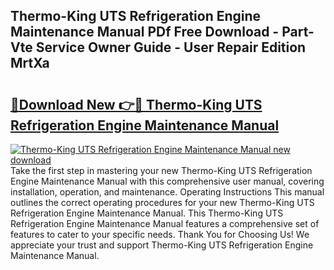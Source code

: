 ## Thermo-King UTS Refrigeration Engine Maintenance Manual PDf Free Download - Part-Vte Service Owner Guide - User Repair Edition MrtXa

# <h2><a href="http://bc47994.oget.top/?id=Thermo-King+UTS+Refrigeration+Engine+Maintenance+Manual">🔗Download New 👉🔴 Thermo-King UTS Refrigeration Engine Maintenance Manual</a></h2>

[![Thermo-King UTS Refrigeration Engine Maintenance Manual new download](https://i.imgur.com/5g1atiW.png)](http://bc47994.oget.top/?id=Thermo-King+UTS+Refrigeration+Engine+Maintenance+Manual)
Take the first step in mastering your new Thermo-King UTS Refrigeration Engine Maintenance Manual with this comprehensive user manual, covering installation, operation, and maintenance. Operating Instructions This manual outlines the correct operating procedures for your new Thermo-King UTS Refrigeration Engine Maintenance Manual. This Thermo-King UTS Refrigeration Engine Maintenance Manual features a comprehensive set of features to cater to your specific needs. Thank You for Choosing Us! We appreciate your trust and support Thermo-King UTS Refrigeration Engine Maintenance Manual.
